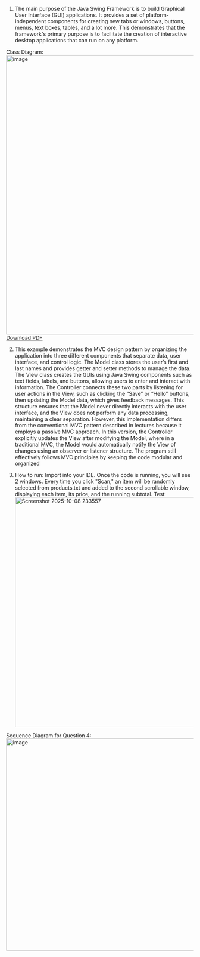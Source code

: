 
1. The main purpose of the Java Swing Framework is to build Graphical User Interface (GUI) applications. It provides a set of platform-independent components for creating new tabs or windows, buttons, menus, text boxes, tables, and a lot more. This demonstrates that the framework's primary purpose is to facilitate the creation of interactive desktop applications that can run on any platform.

Class Diagram:<br />
<img width="904" height="749" alt="image" src="https://github.com/user-attachments/assets/7d68c29d-241b-46bc-82f0-95dd9862a451" /><br />
[Download PDF](https://github.com/user-attachments/files/22757101/Architecture.Assignment.2.-.Class.Diagram_.Lucidchart.pdf)


2. This example demonstrates the MVC design pattern by organizing the application into three different components that separate data, user interface, and control logic. The Model class stores the user’s first and last names and provides getter and setter methods to manage the data. The View class creates the GUIs using Java Swing components such as text fields, labels, and buttons, allowing users to enter and interact with information. The Controller connects these two parts by listening for user actions in the View, such as clicking the “Save” or “Hello” buttons, then updating the Model data, which gives feedback messages. This structure ensures that the Model never directly interacts with the user interface, and the View does not perform any data processing, maintaining a clear separation. However, this implementation differs from the conventional MVC pattern described in lectures because it employs a passive MVC approach. In this version, the Controller explicitly updates the View after modifying the Model, where in a traditional MVC, the Model would automatically notify the View of changes using an observer or listener structure. The program still effectively follows MVC principles by keeping the code modular and organized
   
3. How to run: Import into your IDE. Once the code is running, you will see 2 windows. Every time you click "Scan," an item will be randomly selected from products.txt and added to the second scrollable window, displaying each item, its price, and the running subtotal.
   Test:<br />
   <img width="1205" height="616" alt="Screenshot 2025-10-08 233557" src="https://github.com/user-attachments/assets/cbfb026b-5f38-4cb5-bab8-ddf7f056269d" />





Sequence Diagram for Question 4:
<img width="760" height="569" alt="image" src="https://github.com/user-attachments/assets/7e9b7278-27ec-4065-afd7-64408a76fe07" />
